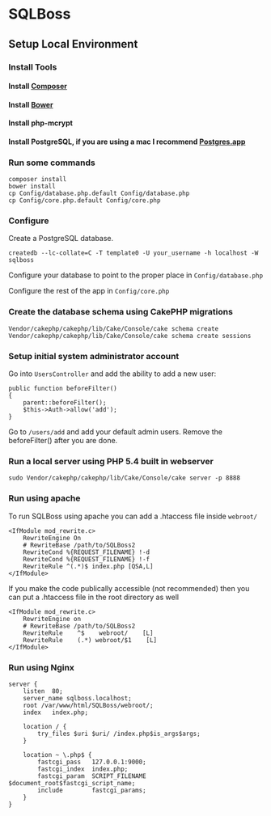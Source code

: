 SQLBoss
========


## Setup Local Environment 

### Install Tools

#### Install [Composer](http://getcomposer.org)
#### Install [Bower](http://bower.io/#installing-bower)
#### Install php-mcrypt
#### Install PostgreSQL, if you are using a mac I recommend [Postgres.app](http://postgresapp.com/)

### Run some commands

```
composer install
bower install
cp Config/database.php.default Config/database.php
cp Config/core.php.default Config/core.php
```

### Configure

Create a PostgreSQL database.

```
createdb --lc-collate=C -T template0 -U your_username -h localhost -W sqlboss
```

Configure your database to point to the proper place in ```Config/database.php```

Configure the rest of the app in ```Config/core.php```

### Create the database schema using CakePHP migrations

```
Vendor/cakephp/cakephp/lib/Cake/Console/cake schema create
Vendor/cakephp/cakephp/lib/Cake/Console/cake schema create sessions
```

### Setup initial system administrator account

Go into ```UsersController``` and add the ability to add a new user:


```
public function beforeFilter()
{
    parent::beforeFilter();
    $this->Auth->allow('add');
}
```

Go to ```/users/add``` and add your default admin users. Remove the beforeFilter() after you are done.

### Run a local server using PHP 5.4 built in webserver

```
sudo Vendor/cakephp/cakephp/lib/Cake/Console/cake server -p 8888
```

### Run using apache

To run SQLBoss using apache you can add a .htaccess file inside ```webroot/```

```
<IfModule mod_rewrite.c>
    RewriteEngine On
    # RewriteBase /path/to/SQLBoss2
    RewriteCond %{REQUEST_FILENAME} !-d
    RewriteCond %{REQUEST_FILENAME} !-f
    RewriteRule ^(.*)$ index.php [QSA,L]
</IfModule>
```

If you make the code publically accessible (not recommended) then you can put a .htaccess file in the root directory as well

```
<IfModule mod_rewrite.c>
    RewriteEngine on
    # RewriteBase /path/to/SQLBoss2
    RewriteRule    ^$    webroot/    [L]
    RewriteRule    (.*) webroot/$1    [L]
</IfModule>
```

### Run using Nginx

```
server {
	listen	80;
	server_name	sqlboss.localhost;
	root /var/www/html/SQLBoss/webroot/;
	index	index.php;

	location / {
		try_files $uri $uri/ /index.php$is_args$args;
	}

	location ~ \.php$ {
		fastcgi_pass   127.0.0.1:9000;
		fastcgi_index  index.php;
		fastcgi_param  SCRIPT_FILENAME  $document_root$fastcgi_script_name;
		include        fastcgi_params; 
	}
}
```
